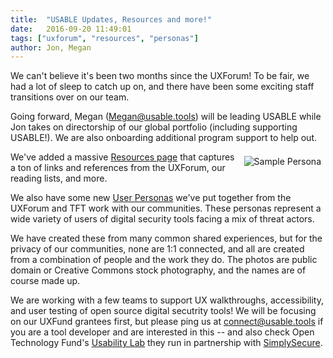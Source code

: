 ```yaml
---
title:  "USABLE Updates, Resources and more!"
date:   2016-09-20 11:49:01
tags: ["uxforum", "resources", "personas"]
author: Jon, Megan
---
```


We can't believe it's been two months since the UXForum!  To be fair, we had a lot of sleep to catch up on, and there have been some exciting staff transitions over on our team.

Going forward, Megan (Megan@usable.tools) will be leading USABLE while Jon takes on directorship of our global portfolio (including supporting USABLE!).  We are also onboarding additional program support to help out.


<img src="/images/blog/persona.jpg" alt="Sample Persona" style="float: right; margin: .5em;"/>

We've added a massive <a href="/resources">Resources page</a> that captures a ton of links and references from the UXForum, our reading lists, and more.

We also have some new <a href="/personas">User Personas</a> we've put together from the UXForum and TFT work with our communities.  These personas represent a wide variety of users of digital security tools facing a mix of threat actors.

We have created these from many common shared experiences, but for the privacy of our communities, none are 1:1 connected, and all are created from a combination of people and the work they do.  The photos are public domain or Creative Commons stock photography, and the names are of course made up.

We are working with a few teams to support UX walkthroughs, accessibility, and user testing of open source digital secutrity tools!  We will be focusing on our UXFund grantees first, but please ping us at <a href="mailto:connect@usable.tools">connect@usable.tools</a> if you are a tool developer and are interested in this -- and also check Open Technology Fund's <a href="https://www.opentech.fund/lab/usability-lab" target="_blank">Usability Lab</a> they run in partnership with <a href="https://simplysecure.org">SimplySecure</a>.
